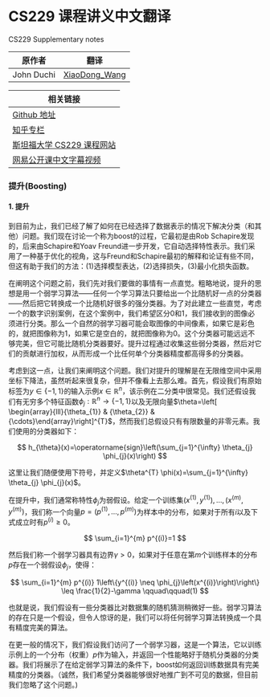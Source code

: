 # CS229 课程讲义中文翻译
CS229 Supplementary notes

|原作者|翻译|
|---|---|
|John Duchi|[XiaoDong_Wang](https://github.com/Dongzhixiao) |


|相关链接|
|---|
|[Github 地址](https://github。com/Kivy-CN/Stanford-CS-229-CN)|
|[知乎专栏](https://zhuanlan。zhihu。com/MachineLearn)|
|[斯坦福大学 CS229 课程网站](http://cs229。stanford。edu/)|
|[网易公开课中文字幕视频](http://open。163。com/movie/2008/1/M/C/M6SGF6VB4_M6SGHFBMC。html)|


### 提升(Boosting)

#### 1. 提升

到目前为止，我们已经了解了如何在已经选择了数据表示的情况下解决分类（和其他）问题。我们现在讨论一个称为boost的过程，它最初是由Rob Schapire发现的，后来由Schapire和Yoav Freund进一步开发，它自动选择特性表示。我们采用了一种基于优化的视角，这与Freund和Schapire最初的解释和论证有些不同，但这有助于我们的方法：$(1)$选择模型表达，$(2)$选择损失，$(3)$最小化损失函数。

在阐明这个问题之前，我们先对我们要做的事情有一点直觉。粗略地说，提升的思想是用一个弱学习算法——任何一个学习算法只要给出一个比随机好一点的分类器——然后把它转换成一个比随机好很多的强分类器。为了对此建立一些直觉，考虑一个的数字识别案例，在这个案例中，我们希望区分$0$和$1$，我们接收到的图像必须进行分类。那么一个自然的弱学习器可能会取图像的中间像素，如果它是彩色的，就把图像称为$1$，如果它是空白的，就把图像称为$0$。这个分类器可能远远不够完美，但它可能比随机分类器要好。提升过程通过收集这些弱分类器，然后对它们的贡献进行加权，从而形成一个比任何单个分类器精度都高得多的分类器。

考虑到这一点，让我们来阐明这个问题。我们对提升的理解是在无限维空间中采用坐标下降法，虽然听起来很复杂，但并不像看上去那么难。首先，假设我们有原始标签为$y \in\{-1,1\}$的输入示例$x \in \mathbb{R}^{n}$，该示例在二分类中很常见。我们还假设我们有无穷多个特征函数$\phi_{j} : \mathbb{R}^{n} \rightarrow\{-1,1\}$以及无限向量$\theta=\left[ \begin{array}{lll}{\theta_{1}} & {\theta_{2}} & {\cdots}\end{array}\right]^{T}$，然而我们总假设只有有限数量的非零元素。我们使用的分类器如下：

$$
h_{\theta}(x)=\operatorname{sign}\left(\sum_{j=1}^{\infty} \theta_{j} \phi_{j}(x)\right)
$$

这里让我们随便使用下符号，并定义$\theta^{T} \phi(x)=\sum_{j=1}^{\infty} \theta_{j} \phi_{j}(x)$。

在提升中，我们通常称特性$\phi_{j}$为弱假设。给定一个训练集$\left(x^{(1)}, y^{(1)}\right), \ldots,\left(x^{(m)}, y^{(m)}\right)$，我们称一个向量$p=\left(p^{(1)}, \ldots, p^{(m)}\right)$为样本中的分布，如果对于所有$i$以及下式成立时有$p^{(i)} \geq 0$。

$$
\sum_{i=1}^{m} p^{(i)}=1
$$

然后我们称一个弱学习器具有边界$\gamma>0$，如果对于任意在第$m$个训练样本的分布$p$存在一个弱假设$\phi_j$，使得：

$$
\sum_{i=1}^{m} p^{(i)} 1\left\{y^{(i)} \neq \phi_{j}\left(x^{(i)}\right)\right\} \leq \frac{1}{2}-\gamma \qquad\qquad(1)
$$

也就是说，我们假设有一些分类器比对数据集的随机猜测稍微好一些。弱学习算法的存在只是一个假设，但令人惊讶的是，我们可以将任何弱学习算法转换成一个具有精度完美的算法。

在更一般的情况下，我们假设我们访问了一个弱学习器，这是一个算法，它以训练示例上的一个分布（权重）$p$作为输入，并返回一个性能略好于随机分类器的分类器。我们将展示了在给定弱学习算法的条件下，boost如何返回训练数据具有完美精度的分类器。（诚然，我们希望分类器能够很好地推广到不可见的数据，但目前我们忽略了这个问题。)



